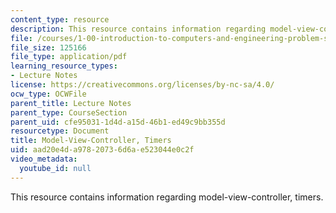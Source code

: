 ```yaml
---
content_type: resource
description: This resource contains information regarding model-view-controller, timers.
file: /courses/1-00-introduction-to-computers-and-engineering-problem-solving-spring-2012/aad20e4da97820736d6ae523044e0c2f_MIT1_00S12_Lec_20.pdf
file_size: 125166
file_type: application/pdf
learning_resource_types:
- Lecture Notes
license: https://creativecommons.org/licenses/by-nc-sa/4.0/
ocw_type: OCWFile
parent_title: Lecture Notes
parent_type: CourseSection
parent_uid: cfe95031-1d4d-a15d-46b1-ed49c9bb355d
resourcetype: Document
title: Model-View-Controller, Timers
uid: aad20e4d-a978-2073-6d6a-e523044e0c2f
video_metadata:
  youtube_id: null
---
```

This resource contains information regarding model-view-controller, timers.